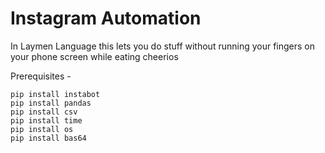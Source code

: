 # Instagram Automation
In Laymen Language this lets you do stuff without running your fingers on your phone screen while eating cheerios

Prerequisites - 
```
pip install instabot
pip install pandas
pip install csv
pip install time
pip install os
pip install bas64
```


